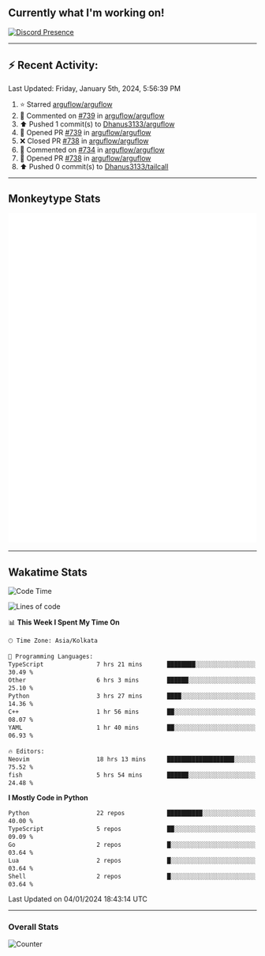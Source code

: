 ## Currently what I'm working on!
[![Discord Presence](https://lanyard.cnrad.dev/api/534981034400284712)](https://discord.com/users/534981034400284712)

---

## :zap: Recent Activity:
<!--RECENT_ACTIVITY:last_update-->
Last Updated: Friday, January 5th, 2024, 5:56:39 PM
<!--RECENT_ACTIVITY:last_update_end-->
<!--RECENT_ACTIVITY:start-->
1. ⭐ Starred [arguflow/arguflow](https://github.com/arguflow/arguflow)<br>
2. 💬 Commented on [#739](https://github.com/arguflow/arguflow/pull/739#issuecomment-1876321695) in [arguflow/arguflow](https://github.com/arguflow/arguflow)<br>
3. ⬆️ Pushed 1 commit(s) to [Dhanus3133/arguflow](https://github.com/Dhanus3133/arguflow)<br>
4. 💪 Opened PR [#739](https://github.com/arguflow/arguflow/pull/739) in [arguflow/arguflow](https://github.com/arguflow/arguflow)<br>
5. ❌ Closed PR [#738](https://github.com/arguflow/arguflow/pull/738) in [arguflow/arguflow](https://github.com/arguflow/arguflow)<br>
6. 💬 Commented on [#734](https://github.com/arguflow/arguflow/issues/734#issuecomment-1876283795) in [arguflow/arguflow](https://github.com/arguflow/arguflow)<br>
7. 💪 Opened PR [#738](https://github.com/arguflow/arguflow/pull/738) in [arguflow/arguflow](https://github.com/arguflow/arguflow)<br>
8. ⬆️ Pushed 0 commit(s) to [Dhanus3133/tailcall](https://github.com/Dhanus3133/tailcall)<br>
<!--RECENT_ACTIVITY:end-->

---

## Monkeytype Stats
<a href="https://monkeytype.com/profile/dhanus">
  <img src="https://raw.githubusercontent.com/Dhanus3133/Dhanus3133/monkeytype/monkeytype-pb.svg" alt="Monkeytype Profile" />
</a>

---

## Wakatime Stats
<!--START_SECTION:waka-->
![Code Time](http://img.shields.io/badge/Code%20Time-1%2C527%20hrs%2050%20mins-blue)

![Lines of code](https://img.shields.io/badge/From%20Hello%20World%20I%27ve%20Written-4.8%20million%20lines%20of%20code-blue)

📊 **This Week I Spent My Time On** 

```text
🕑︎ Time Zone: Asia/Kolkata

💬 Programming Languages: 
TypeScript               7 hrs 21 mins       ████████░░░░░░░░░░░░░░░░░   30.49 % 
Other                    6 hrs 3 mins        ██████░░░░░░░░░░░░░░░░░░░   25.10 % 
Python                   3 hrs 27 mins       ████░░░░░░░░░░░░░░░░░░░░░   14.36 % 
C++                      1 hr 56 mins        ██░░░░░░░░░░░░░░░░░░░░░░░   08.07 % 
YAML                     1 hr 40 mins        ██░░░░░░░░░░░░░░░░░░░░░░░   06.93 % 

🔥 Editors: 
Neovim                   18 hrs 13 mins      ███████████████████░░░░░░   75.52 % 
fish                     5 hrs 54 mins       ██████░░░░░░░░░░░░░░░░░░░   24.48 % 
```

**I Mostly Code in Python** 

```text
Python                   22 repos            ██████████░░░░░░░░░░░░░░░   40.00 % 
TypeScript               5 repos             ██░░░░░░░░░░░░░░░░░░░░░░░   09.09 % 
Go                       2 repos             █░░░░░░░░░░░░░░░░░░░░░░░░   03.64 % 
Lua                      2 repos             █░░░░░░░░░░░░░░░░░░░░░░░░   03.64 % 
Shell                    2 repos             █░░░░░░░░░░░░░░░░░░░░░░░░   03.64 % 
```




 Last Updated on 04/01/2024 18:43:14 UTC
<!--END_SECTION:waka-->
---

### Overall Stats

<img src="https://moe-counter.glitch.me/get/@Dhanus3133?theme=asoul" alt="Counter" />
